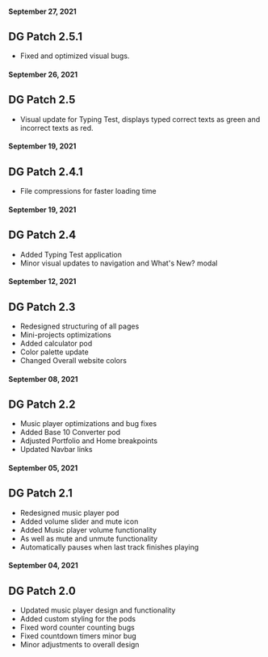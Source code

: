 #### September 27, 2021
## DG Patch 2.5.1
- Fixed and optimized visual bugs.

#### September 26, 2021
## DG Patch 2.5
- Visual update for Typing Test, displays typed correct texts as green and incorrect texts as red.

#### September 19, 2021
## DG Patch 2.4.1
- File compressions for faster loading time

#### September 19, 2021
## DG Patch 2.4
- Added Typing Test application
- Minor visual updates to navigation and What's New? modal

#### September 12, 2021
## DG Patch 2.3
- Redesigned structuring of all pages
- Mini-projects optimizations
- Added calculator pod
- Color palette update
- Changed Overall website colors

#### September 08, 2021
## DG Patch 2.2
- Music player optimizations and bug fixes
- Added Base 10 Converter pod
- Adjusted Portfolio and Home breakpoints
- Updated Navbar links

#### September 05, 2021
## DG Patch 2.1
- Redesigned music player pod
- Added volume slider and mute icon
- Added Music player volume functionality
- As well as mute and unmute functionality
- Automatically pauses when last track finishes playing

#### September 04, 2021
## DG Patch 2.0

- Updated music player design and functionality
- Added custom styling for the pods
- Fixed word counter counting bugs
- Fixed countdown timers minor bug
- Minor adjustments to overall design
